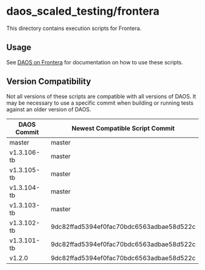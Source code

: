 # daos_scaled_testing/frontera
This directory contains execution scripts for Frontera.

## Usage
See [DAOS on Frontera](https://daosio.atlassian.net/wiki/spaces/DC/pages/4866835913/DAOS+on+Frontera)
for documentation on how to use these scripts.

## Version Compatibility
Not all versions of these scripts are compatible with all versions of DAOS.
It may be necessary to use a specific commit when building or running tests
against an older version of DAOS.

| DAOS Commit   | Newest Compatible Script Commit |
| ------------- | ------------------------------- |
| master        | master |
| v1.3.106-tb   | master |
| v1.3.105-tb   | master |
| v1.3.104-tb   | master |
| v1.3.103-tb   | master |
| v1.3.102-tb   | 9dc82ffad5394ef0fac70bdc6563adbae58d522c  |
| v1.3.101-tb   | 9dc82ffad5394ef0fac70bdc6563adbae58d522c  |
| v1.2.0        | 9dc82ffad5394ef0fac70bdc6563adbae58d522c  |
